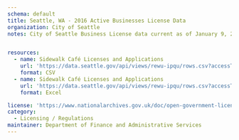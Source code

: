 ```yaml
---
schema: default
title: Seattle, WA - 2016 Active Businesses License Data
organization: City of Seattle
notes: City of Seattle Business License data current as of January 9, 2017


resources:
  - name: Sidewalk Café Licenses and Applications
    url: 'https://data.seattle.gov/api/views/rewu-ipqu/rows.csv?accessType=DOWNLOAD'
    format: CSV
  - name: Sidewalk Café Licenses and Applications
    url: 'https://data.seattle.gov/api/views/rewu-ipqu/rows.csv?accessType=DOWNLOAD&bom=true&format=true'
    format: Excel

license: 'https://www.nationalarchives.gov.uk/doc/open-government-licence/version/3/'
category:
  - Licensing / Regulations
maintainer: Department of Finance and Administrative Services
---
```

